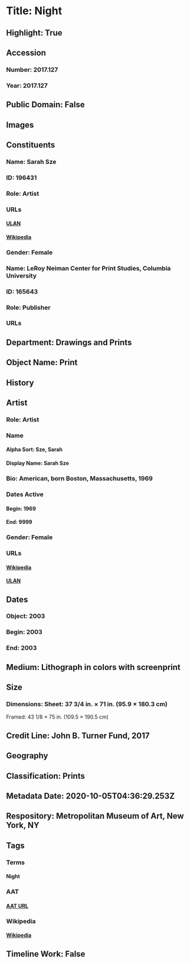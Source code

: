 # Title: Night
## Highlight: True
## Accession
### Number: 2017.127
### Year: 2017.127
## Public Domain: False
## Images
## Constituents
### Name: Sarah Sze
### ID: 196431
### Role: Artist
### URLs
#### [ULAN](http://vocab.getty.edu/page/ulan/500114674)
#### [Wikipedia](https://www.wikidata.org/wiki/Q3473432)
### Gender: Female
### Name: LeRoy Neiman Center for Print Studies, Columbia University
### ID: 165643
### Role: Publisher
### URLs
## Department: Drawings and Prints
## Object Name: Print
## History
## Artist
### Role: Artist
### Name
#### Alpha Sort: Sze, Sarah
#### Display Name: Sarah Sze
### Bio: American, born Boston, Massachusetts, 1969
### Dates Active
#### Begin: 1969
#### End: 9999
### Gender: Female
### URLs
#### [Wikipedia](https://www.wikidata.org/wiki/Q3473432)
#### [ULAN](http://vocab.getty.edu/page/ulan/500114674)
## Dates
### Object: 2003
### Begin: 2003
### End: 2003
## Medium: Lithograph in colors with screenprint
## Size
### Dimensions: Sheet: 37 3/4 in. × 71 in. (95.9 × 180.3 cm)
Framed: 43 1/8 × 75 in. (109.5 × 190.5 cm)
## Credit Line: John B. Turner Fund, 2017
## Geography
## Classification: Prints
## Metadata Date: 2020-10-05T04:36:29.253Z
## Respository: Metropolitan Museum of Art, New York, NY
## Tags
### Terms
#### Night
### AAT
#### [AAT URL](http://vocab.getty.edu/page/aat/300133095)
### Wikipedia
#### [Wikipedia]()
## Timeline Work: False